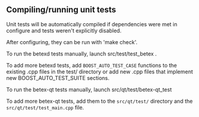 Compiling/running unit tests
------------------------------------

Unit tests will be automatically compiled if dependencies were met in configure
and tests weren't explicitly disabled.

After configuring, they can be run with 'make check'.

To run the betexd tests manually, launch src/test/test_betex .

To add more betexd tests, add `BOOST_AUTO_TEST_CASE` functions to the existing
.cpp files in the test/ directory or add new .cpp files that
implement new BOOST_AUTO_TEST_SUITE sections.

To run the betex-qt tests manually, launch src/qt/test/betex-qt_test

To add more betex-qt tests, add them to the `src/qt/test/` directory and
the `src/qt/test/test_main.cpp` file.
